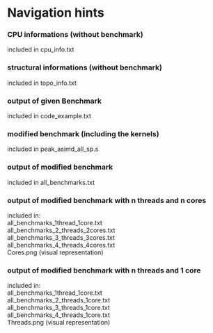 # Navigation hints
### CPU informations (without benchmark)
included in cpu_info.txt
### structural informations (without benchmark)
included in topo_info.txt
### output of given Benchmark
included in code_example.txt
### modified benchmark (including the kernels)
included in peak_asimd_all_sp.s
### output of modified benchmark
included in all_benchmarks.txt
### output of modified benchmark with n threads and n cores
included in:  
all_benchmarks_1thread_1core.txt  
all_benchmarks_2_threads_2cores.txt  
all_benchmarks_3_threads_3cores.txt  
all_benchmarks_4_threads_4cores.txt  
Cores.png (visual representation)
### output of modified benchmark with n threads and 1 core
included in:  
all_benchmarks_1thread_1core.txt  
all_benchmarks_2_threads_1core.txt  
all_benchmarks_3_threads_1core.txt  
all_benchmarks_4_threads_1core.txt  
Threads.png (visual representation)
